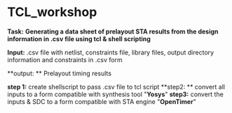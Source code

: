 # TCL_workshop
**Task:** **Generating a data sheet of prelayout STA results from the design information in .csv file using tcl & shell scripting**

**Input:** .csv file with netlist, constraints file, library files, output directory information and constraints in .csv form

**output: ** Prelayout timing results

**step 1:** create shellscript to pass .csv file to tcl script
**step2: ** convert all inputs to a form compatible with synthesis tool "**Yosys**"
**step3:**  convert the inputs & SDC to a form compatible with STA engine "**OpenTimer**"




